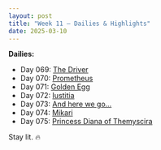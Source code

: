 ```yaml
---
layout: post
title: "Week 11 – Dailies & Highlights"
date: 2025-03-10
---
```


**Dailies:**
- Day 069: [The Driver](https://x.com/Trevorion/status/1898975638729478144)
- Day 070: [Prometheus](https://x.com/Trevorion/status/1899366568691122329)
- Day 071: [Golden Egg](https://x.com/Trevorion/status/1899703336271544418)
- Day 072: [Iustitia](https://x.com/Trevorion/status/1900237091025436910)
- Day 073: [And here we go...](https://x.com/Trevorion/status/1900605211984752675)
- Day 074: [Mikari](https://x.com/Trevorion/status/1900856997471268873)
- Day 075: [Princess Diana of Themyscira](https://x.com/Trevorion/status/1901241047637704742)

Stay lit. 🔥
